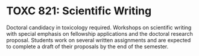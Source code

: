 # TOXC 821: Scientific Writing

Doctoral candidacy in toxicology required. Workshops on scientific writing with special emphasis on fellowship applications and the doctoral research proposal. Students work on several written assignments and are expected to complete a draft of their proposals by the end of the semester.